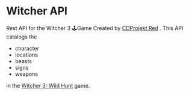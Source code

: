 # Witcher API

Rest API  for the Witcher 3 🕹Game Created by [CDProjekt Red](https://en.cdprojektred.com/) . This API catalogs the 
* character 
* locations 
* beasts 
* signs  
* weapons 


in  the [Witcher 3: Wild Hunt](https://thewitcher.com/en/witcher3) game. 

